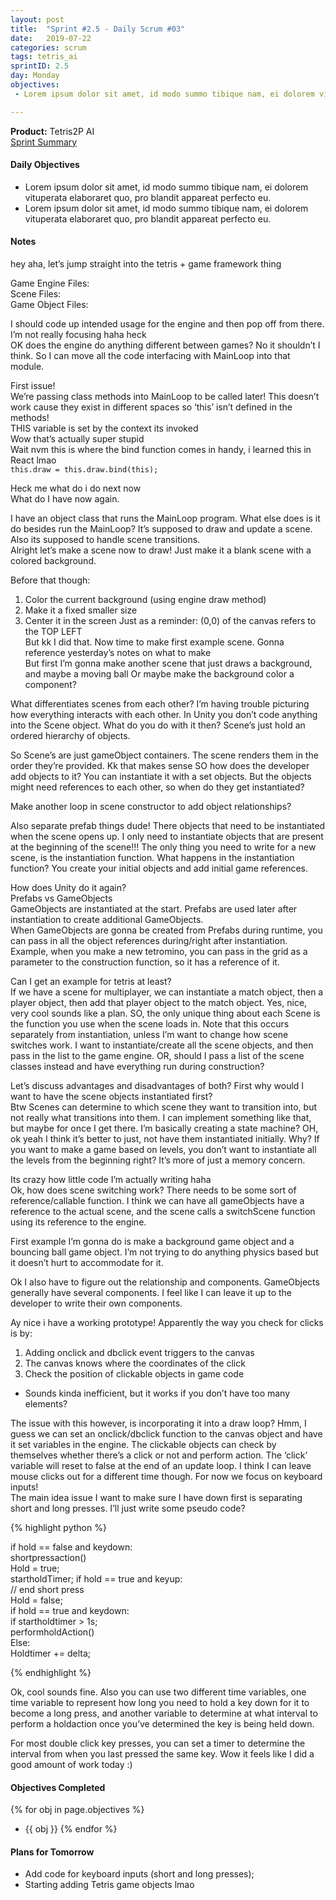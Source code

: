 ```yaml
---
layout: post
title:  "Sprint #2.5 - Daily Scrum #03"
date:   2019-07-22
categories: scrum
tags: tetris_ai
sprintID: 2.5
day: Monday
objectives:
 - Lorem ipsum dolor sit amet, id modo summo tibique nam, ei dolorem vituperata elaboraret quo, pro blandit appareat perfecto eu.

---
```



<b>Product:</b> Tetris2P AI  
[Sprint Summary](/blog/projects/tetris-ai-sprint-2-5)

#### Daily Objectives
* Lorem ipsum dolor sit amet, id modo summo tibique nam, ei dolorem vituperata elaboraret quo, pro blandit appareat perfecto eu.
* Lorem ipsum dolor sit amet, id modo summo tibique nam, ei dolorem vituperata elaboraret quo, pro blandit appareat perfecto eu.

#### Notes
hey aha, let’s jump straight into the tetris + game framework thing

Game Engine Files:  
Scene Files:  
Game Object Files:  

I should code up intended usage for the engine and then pop off from there.  
I’m not really focusing haha heck  
OK does the engine do anything different between games? No it shouldn’t I think.  So I can move all the code interfacing with MainLoop into that module.

First issue!  
We’re passing class methods into MainLoop to be called later! This doesn’t work cause they exist in different spaces so ‘this’ isn’t defined in the methods!  
THIS variable is set by the context its invoked  
Wow that’s actually super stupid  
Wait nvm this is where the bind function comes in handy, i learned this in React lmao  
``` this.draw = this.draw.bind(this); ```

Heck me what do i do next now  
What do I have now again.

I have an object class that runs the MainLoop program.  What else does is it do besides run the MainLoop?  It’s supposed to draw and update a scene.  Also its supposed to handle scene transitions.  
Alright let’s make a scene now to draw!  Just make it a blank scene with a colored background.

Before that though:

1. Color the current background (using engine draw method)
2. Make it a fixed smaller size
3. Center it in the screen
Just as a reminder: (0,0) of the canvas refers to the TOP LEFT  
But kk I did that.  Now time to make first example scene. Gonna reference yesterday’s notes on what to make  
But first I’m gonna make another scene that just draws a background, and maybe a moving ball
Or maybe make the background color a component?

What differentiates scenes from each other?  I’m having trouble picturing how everything interacts with each other.  In Unity you don’t code anything into the Scene object.  What do you do with it then?  Scene’s just hold an ordered hierarchy of objects.

So Scene’s are just gameObject containers.  The scene renders them in the order they’re provided.  Kk that makes sense SO how does the developer add objects to it?  You can instantiate it with a set objects.  But the objects might need references to each other, so when do they get instantiated?

Make another loop in scene constructor to add object relationships?

Also separate prefab things dude!  There objects that need to be instantiated when the scene opens up.  I only need to instantiate objects that are present at the beginning of the scene!!!  The only thing you need to write for a new scene, is the instantiation function.  What happens in the instantiation function?  You create your initial objects and add initial game references.

How does Unity do it again?  
Prefabs vs GameObjects  
GameObjects are instantiated at the start.  Prefabs are used later after instantiation to create additional GameObjects.  
When GameObjects are gonna be created from Prefabs during runtime, you can pass in all the object references during/right after instantiation.  Example, when you make a new tetromino, you can pass in the grid as a parameter to the construction function, so it has a reference of it.

Can I get an example for tetris at least?  
If we have a scene for multiplayer, we can instantiate a match object, then a player object, then add that player object to the match object.  Yes, nice, very cool sounds like a plan.  SO, the only unique thing about each Scene is the function you use when the scene loads in.  Note that this occurs separately from instantiation, unless I’m want to change how scene switches work.  I want to instantiate/create all the scene objects, and then pass in the list to the game engine.  OR, should I pass a list of the scene classes instead and have everything run during construction?

Let’s discuss advantages and disadvantages of both?  First why would I want to have the scene objects instantiated first?  
Btw Scenes can determine to which scene they want to transition into, but not really what transitions into them.  I can implement something like that, but maybe for once I get there.  I’m basically creating a state machine? OH, ok yeah I think it’s better to just, not have them instantiated initially. Why?  If you want to make a game based on levels, you don’t want to instantiate all the levels from the beginning right?  It’s more of just a memory concern.

Its crazy how little code I’m actually writing haha  
Ok, how does scene switching work?  There needs to be some sort of reference/callable function.  I think we can have all gameObjects have a reference to the actual scene, and the scene calls a switchScene function using its reference to the engine.

First example I’m gonna do is make a background game object and a bouncing ball game object.
I’m not trying to do anything physics based but it doesn’t hurt to accommodate for it.

Ok I also have to figure out the relationship and components.  GameObjects generally have several components.  I feel like I can leave it up to the developer to write their own components.

Ay nice i have a working prototype!  Apparently the way you check for clicks is by:

1. Adding onclick and dbclick event triggers to the canvas
2. The canvas knows where the coordinates of the click
3. Check the position of clickable objects in game code
* Sounds kinda inefficient, but it works if you don’t have too many elements?

The issue with this however, is incorporating it into a draw loop?
Hmm, I guess we can set an onclick/dbclick function to the canvas object and have it set variables in the engine.  The clickable objects can check by themselves whether there’s a click or not and perform action. The ‘click’ variable will reset to false at the end of an update loop.  I think I can leave mouse clicks out for a different time though.  For now we focus on keyboard inputs!  
The main idea issue I want to make sure I have down first is separating short and long presses.
I’ll just write some pseudo code?

{% highlight python %}

if hold == false and keydown:  
	shortpressaction()  
	Hold = true;  
	startholdTimer; 
if hold == true and keyup:  
	// end short press  
	Hold = false;  
if hold == true and keydown:  
	if startholdtimer > 1s;  
		performholdAction()  
	Else:  
		Holdtimer += delta;

{% endhighlight %}

Ok, cool sounds fine.  Also you can use two different time variables, one time variable to represent how long you need to hold a key down for it to become a long press, and another variable to determine at what interval to perform a holdaction once you’ve determined the key is being held down.

For most double click key presses, you can set a timer to determine the interval from when you last pressed the same key.  Wow it feels like I did a good amount of work today :)


#### Objectives Completed

{% for obj in page.objectives %}
* {{ obj }}
{% endfor %}

#### Plans for Tomorrow

* Add code for keyboard inputs (short and long presses);
* Starting adding Tetris game objects lmao
